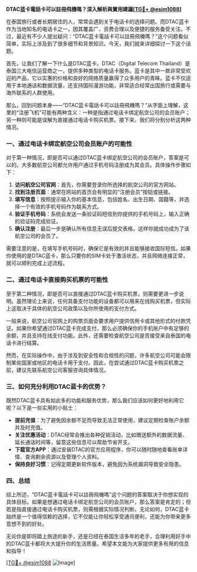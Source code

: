 **DTAC蓝卡電話卡可以註冊飛機嗎？深入解析與實用建議[[TG💪+ @esim1088](https://t.me/s/esim1088)]**

在泰国旅行或者长期居住的人，常常会遇到关于电话卡的选择问题。而DTAC蓝卡作为当地知名的电话卡之一，因其覆盖广、资费合理以及便捷的服务备受关注。不过，最近有不少人提出疑问：“DTAC蓝卡電話卡可以註冊飛機嗎？”这个问题看似简单，实际上涉及到了很多细节和背景知识。今天，我们就来详细探讨一下这个话题。

首先，让我们了解一下什么是DTAC蓝卡。DTAC（Digital Telecom Thailand）是泰国三大电信运营商之一，提供多种类型的电话卡服务。蓝卡是其中一款非常受欢迎的产品，它以实惠的价格和良好的网络质量赢得了众多用户的青睐。蓝卡不仅适用于本地通话和数据流量，还支持国际漫游功能，非常适合经常出国旅行或需要与海外联系的人群使用。

那么，回到问题本身——“DTAC蓝卡電話卡可以註冊飛機嗎？”从字面上理解，这里的“注册飞机”可能有两种含义：一种是指通过电话卡绑定航空公司的会员账户；另一种则可能是误解为直接通过电话卡购买机票。接下来，我们将分别分析这两种情况。

### 一、通过电话卡绑定航空公司会员账户的可能性

对于第一种情况，即是否可以通过DTAC蓝卡绑定航空公司的会员账户，答案是可以的。大多数航空公司都允许用户通过手机号码注册成为其会员。具体操作步骤如下：

1. **访问航空公司官网**：首先，你需要登录你所选择的航空公司的官方网站。
2. **找到注册页面**：通常在网站的首页会有明显的“注册会员”按钮或链接。
3. **填写信息**：按照提示输入你的基本信息，包括姓名、出生日期、国籍等，并选择一个有效的手机号码作为联系方式。
4. **验证手机号码**：系统会发送一条验证码短信到你提供的手机号码上，输入正确的验证码完成验证。
5. **确认注册**：最后一步是确认所有信息无误后提交表格，这样你就成功成为了该航空公司的会员了。

需要注意的是，在填写手机号码时，确保它是有效的并且能够接收国际短信。如果你使用的是DTAC蓝卡，那么只要你的SIM卡处于激活状态，并且网络连接正常，就可以顺利完成上述流程。

### 二、通过电话卡直接购买机票的可能性

至于第二种情况，即是否可以直接通过DTAC蓝卡购买机票，则需要更进一步说明。虽然理论上来说，任何具备支付功能的设备都可以用来在线购买机票，但实际上这取决于具体的航空公司政策以及你所使用的支付方式。

一般来说，航空公司官网上的购票页面会要求用户提供信用卡或其他形式的付款凭证。如果你希望通过DTAC蓝卡完成支付，那么必须确保你的手机账户中有足够的余额，并且支持在线支付功能。此外，还需要检查航空公司是否接受来自泰国的电话卡进行结算。

然而，在实际操作中，由于涉及到安全性和合规性的问题，许多航空公司可能会限制某些国家或地区的电话卡用于支付。因此，在尝试通过DTAC蓝卡购买机票之前，建议先联系航空公司客服咨询具体情况。

### 三、如何充分利用DTAC蓝卡的优势？

既然DTAC蓝卡具有如此多的功能和服务优势，那么我们应该如何更好地利用它呢？以下是一些实用的小贴士：

- **提前充值**：为了避免因余额不足而导致无法正常使用，建议定期检查账户余额并及时充值。
- **关注优惠活动**：DTAC经常会推出各种促销活动，比如赠送额外的数据流量、延长通话时间等，留意这些信息可以帮助节省开支。
- **下载官方APP**：通过安装DTAC的官方应用程序，你可以随时随地查看账单详情、查询剩余资源以及管理个人资料。
- **保持良好习惯**：记得定期更新软件版本，避免因为系统漏洞导致安全隐患。

### 四、总结

综上所述，“DTAC蓝卡電話卡可以註冊飛機嗎”这个问题的答案取决于你想实现的具体目标。如果是想通过电话卡绑定航空公司的会员账户，那么答案是肯定的；但若是指直接通过电话卡购买机票，则需根据实际情况判断。无论如何，DTAC蓝卡始终是一个值得信赖的选择，它不仅能让你轻松享受通讯便利，还能为你带来更多意想不到的好处。

无论你是即将踏上旅途的新手，还是已经在泰国生活多年的老手，合理利用好手中的DTAC蓝卡都将大大提升你的生活质量。希望本文能为大家提供更多有用的信息和指导！

[[TG💪+ @esim1088](https://t.me/s/esim1088) ![Image](https://i.postimg.cc/4NQfJmqS/Snipaste-2025-05-13-00-14-12.png)]